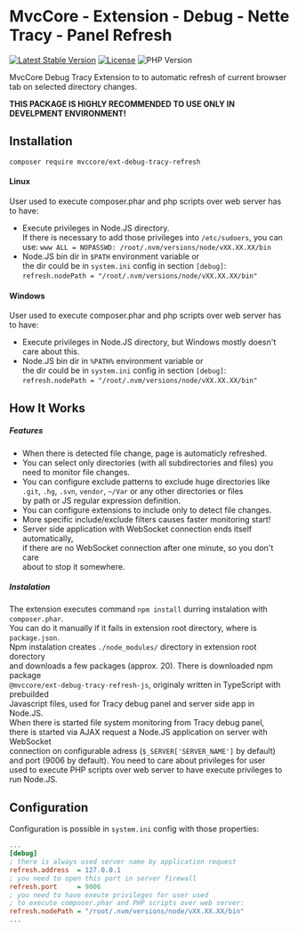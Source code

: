 # MvcCore - Extension - Debug - Nette Tracy - Panel Refresh

[![Latest Stable Version](https://img.shields.io/badge/Stable-v5.3.1-brightgreen.svg?style=plastic)](https://github.com/mvccore/ext-debug-tracy-refresh/releases)
[![License](https://img.shields.io/badge/License-BSD%203-brightgreen.svg?style=plastic)](https://mvccore.github.io/docs/mvccore/5.0.0/LICENSE.md)
![PHP Version](https://img.shields.io/badge/PHP->=5.4-brightgreen.svg?style=plastic)

MvcCore Debug Tracy Extension to to automatic refresh of current browser tab on selected directory changes.

**THIS PACKAGE IS HIGHLY RECOMMENDED TO USE ONLY IN DEVELPMENT ENVIRONMENT!**


## Installation
```shell
composer require mvccore/ext-debug-tracy-refresh
```

#### Linux

User used to execute composer.phar and php scripts over web server has to have:
 - Execute privileges in Node.JS directory.  
   If there is necessary to add those privileges into `/etc/sudoers`, you can use:
   `www ALL = NOPASSWD: /root/.nvm/versions/node/vXX.XX.XX/bin`
 - Node.JS bin dir in `$PATH` environment variable or  
   the dir could be in `system.ini` config in section `[debug]`:  
   `refresh.nodePath = "/root/.nvm/versions/node/vXX.XX.XX/bin"`

#### Windows

User used to execute composer.phar and php scripts over web server has to have:
 - Execute privileges in Node.JS directory, but Windows mostly doesn't care about this.
 - Node.JS bin dir in `%PATH%` environment variable or  
   the dir could be in `system.ini` config in section `[debug]`:  
   `refresh.nodePath = "/root/.nvm/versions/node/vXX.XX.XX/bin"`

## How It Works

##### Features

- When there is detected file change, page is automaticly refreshed.
- You can select only directories (with all subdirectories and files) you need 
  to monitor file changes.
- You can configure exclude patterns to exclude huge directories like  
  `.git`, `.hg`, `.svn`, `vendor`, `~/Var` or any other directories or files  
  by path or JS regular expression definition.
- You can configure extensions to include only to detect file changes.
- More specific include/exclude filters causes faster monitoring start!
- Server side application with WebSocket connection ends itself automatically,  
  if there are no WebSocket connection after one minute, so you don't care  
  about to stop it somewhere.

##### Instalation

The extension executes command `npm install` durring instalation with `composer.phar`.  
You can do it manually if it fails in extension root directory, where is `package.json`.  
Npm instalation creates `./node_modules/` directory in extension root dorectory  
and downloads a few packages (approx. 20). There is downloaded npm package  
`@mvccore/ext-debug-tracy-refresh-js`, originaly written in TypeScript with prebuilded  
Javascript files, used for Tracy debug panel and server side app in Node.JS.  
When there is started file system monitoring from Tracy debug panel,  
there is started via AJAX request a Node.JS application on server with WebSocket  
connection on configurable adress (`$_SERVER['SERVER_NAME']` by default)  
and port (9006 by default). You need to care about privileges for user  
used to execute PHP scripts over web server to have execute privileges to run Node.JS. 

## Configuration

Configuration is possible in `system.ini` config with those properties:
```ini
...
[debug]
; there is always used server name by application request
refresh.address  = 127.0.0.1
; you need to open this port in server firewall
refresh.port     = 9006
; you need to have exeute privileges for user used 
; to execute composer.phar and PHP scripts over web server:
refresh.nodePath = "/root/.nvm/versions/node/vXX.XX.XX/bin"
...
```